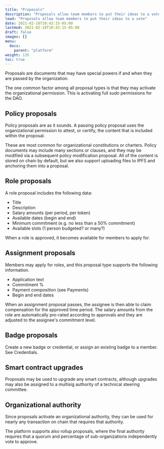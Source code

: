 ```yaml
---
title: "Proposals"
description: "Proposals allow team members to put their ideas to a vote"
lead: "Proposals allow team members to put their ideas to a vote"
date: 2021-02-18T10:43:15-05:00
lastmod: 2021-02-18T10:43:15-05:00
draft: false
images: []
menu: 
  docs:
    parent: "platform"
weight: 135
toc: true
---
```


Proposals are documents that may have special powers if and when they are passed by the organization.

The one common factor among all proposal types is that they may activate the organizational permission. This is activating full *sudo* permissions for the DAO.

## Policy proposals
Policy proposals are as it sounds. A passing policy proposal uses the organizational permission to attest, or certify, the content that is included within the proposal.

These are most common for organizational constitutions or charters. Policy documents may include many sections or clauses, and they may be modified via a subsequent policy modification proposal. All of the content is stored on chain by default, but we also support uploading files to IPFS and anchoring them into a proposal.

## Role proposals
A role proposal includes the following data:
- Title
- Description
- Salary amounts (per period, per token)
- Available dates (begin and end)
- Minimum commitment (e.g. no less than a 50% commitment)
- Available slots (1 person budgeted? or many?)

When a role is approved, it becomes available for members to apply for.

## Assignment proposals
Members may apply for roles, and this proposal type supports the following information.
- Application text
- Commitment %
- Payment composition (see Payments)
- Begin and end dates

When an assignment proposal passes, the assignee is then able to claim compensation for the approved time period. The salary amounts from the role are automatically pro-rated according to approvals and they are adjusted to the assignee's commitment level.

## Badge proposals
Create a new badge or credential, or assign an existing badge to a member. See Credentials.

## Smart contract upgrades
Proposals may be used to upgrade any smart contracts, although upgrades may also be assigned to a multisig authority of a technical steering committee. 

## Organizational authority
Since proposals activate an organizational authority, they can be used for nearly any transaction on chain that requires that authority. 

The platform supports also rollup proposals, where the final authority requires that a quorum and percentage of sub-organizations independently vote to approve.  


